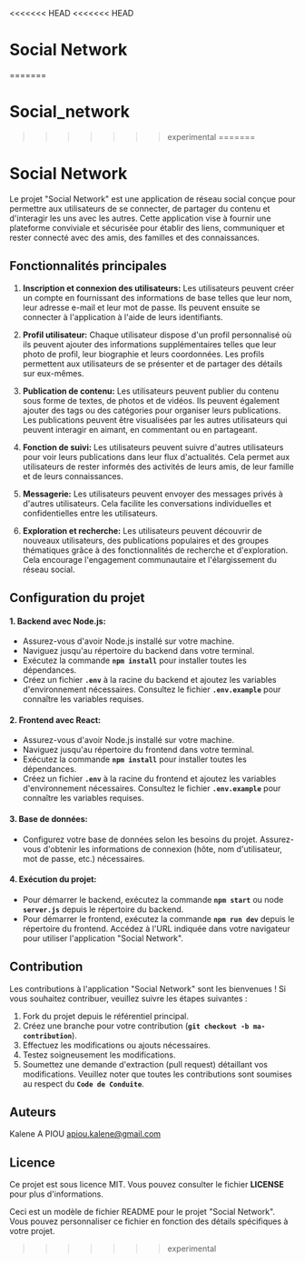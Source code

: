 <<<<<<< HEAD
<<<<<<< HEAD
# Social Network
=======
# Social_network
>>>>>>> experimental
=======

# Social Network
Le projet "Social Network" est une application de réseau social conçue pour permettre aux utilisateurs de se connecter, de partager du contenu et d'interagir les uns avec les autres. Cette application vise à fournir une plateforme conviviale et sécurisée pour établir des liens, communiquer et rester connecté avec des amis, des familles et des connaissances.

## Fonctionnalités principales
1. **Inscription et connexion des utilisateurs:** Les utilisateurs peuvent créer un compte en fournissant des informations de base telles que leur nom, leur adresse e-mail et leur mot de passe. Ils peuvent ensuite se connecter à l'application à l'aide de leurs identifiants.

2. **Profil utilisateur:** Chaque utilisateur dispose d'un profil personnalisé où ils peuvent ajouter des informations supplémentaires telles que leur photo de profil, leur biographie et leurs coordonnées. Les profils permettent aux utilisateurs de se présenter et de partager des détails sur eux-mêmes.

3. **Publication de contenu:** Les utilisateurs peuvent publier du contenu sous forme de textes, de photos et de vidéos. Ils peuvent également ajouter des tags ou des catégories pour organiser leurs publications. Les publications peuvent être visualisées par les autres utilisateurs qui peuvent interagir en aimant, en commentant ou en partageant.

4. **Fonction de suivi:** Les utilisateurs peuvent suivre d'autres utilisateurs pour voir leurs publications dans leur flux d'actualités. Cela permet aux utilisateurs de rester informés des activités de leurs amis, de leur famille et de leurs connaissances.

5. **Messagerie:** Les utilisateurs peuvent envoyer des messages privés à d'autres utilisateurs. Cela facilite les conversations individuelles et confidentielles entre les utilisateurs.

6. **Exploration et recherche:** Les utilisateurs peuvent découvrir de nouveaux utilisateurs, des publications populaires et des groupes thématiques grâce à des fonctionnalités de recherche et d'exploration. Cela encourage l'engagement communautaire et l'élargissement du réseau social.

## Configuration du projet
#### 1. Backend avec Node.js:
- Assurez-vous d'avoir Node.js installé sur votre machine.
- Naviguez jusqu'au répertoire du backend dans votre terminal.
- Exécutez la commande **`npm install`** pour installer toutes les dépendances.
- Créez un fichier **`.env`** à la racine du backend et ajoutez les variables d'environnement nécessaires. Consultez le fichier **`.env.example`** pour connaître les variables requises.
#### 2. Frontend avec React:
- Assurez-vous d'avoir Node.js installé sur votre machine.
- Naviguez jusqu'au répertoire du frontend dans votre terminal.
- Exécutez la commande **`npm install`** pour installer toutes les dépendances.
- Créez un fichier **`.env`** à la racine du frontend et ajoutez les variables d'environnement nécessaires. Consultez le fichier **`.env.example`** pour connaître les variables requises.
#### 3. Base de données:
- Configurez votre base de données selon les besoins du projet. Assurez-vous d'obtenir les informations de connexion (hôte, nom d'utilisateur, mot de passe, etc.) nécessaires.
#### 4. Exécution du projet:
- Pour démarrer le backend, exécutez la commande **`npm start`** ou node **`server.js`** depuis le répertoire du backend.
- Pour démarrer le frontend, exécutez la commande **`npm run dev`** depuis le répertoire du frontend.
Accédez à l'URL indiquée dans votre navigateur pour utiliser l'application "Social Network".
## Contribution
Les contributions à l'application "Social Network" sont les bienvenues ! Si vous souhaitez contribuer, veuillez suivre les étapes suivantes :

1. Fork du projet depuis le référentiel principal.
2. Créez une branche pour votre contribution (**`git checkout -b ma-contribution`**).
3. Effectuez les modifications ou ajouts nécessaires.
4. Testez soigneusement les modifications.
5. Soumettez une demande d'extraction (pull request) détaillant vos modifications.
Veuillez noter que toutes les contributions sont soumises au respect du **`Code de Conduite`**.

## Auteurs
Kalene A PIOU <apiou.kalene@gmail.com>

## Licence
Ce projet est sous licence MIT. Vous pouvez consulter le fichier **LICENSE** pour plus d'informations.

Ceci est un modèle de fichier README pour le projet "Social Network". Vous pouvez personnaliser ce fichier en fonction des détails spécifiques à votre projet.
>>>>>>> experimental

